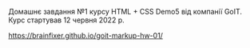 Домашнє завдання №1 курсу HTML + CSS Demo5 від компанії GoIT.
Курс стартував 12 червня 2022 р.

https://brainfixer.github.io/goit-markup-hw-01/
